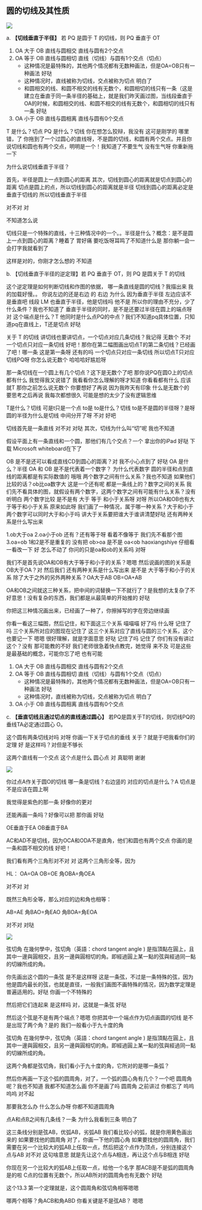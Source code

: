 
## 圆的切线及其性质
![](./13-1.jpg)

a. **【切线垂直于半径】** 若 PQ 是圆于 T 的切线，则 PQ 垂直于 OT


1. OA 大于 OB  直线与圆相交  直线与圆有2个交点
2. OA 等于 OB  直线与圆相切  直线（切线）与圆有1个交点（切点）
    - 这种情况是最特殊的，其他两个情况都有无数种画法，但是OA=OB只有一种画法 好哒
    - 这种情况时，直线被称为切线，交点被称为切点 明白了
    - 和圆相交的线、和圆不相交的线有无数个，和圆相切的线只有一条（这是建立在垂直于同一条半径的基础上，就是我们昨天画过图，当线段垂直于OA的时候，和圆相交的线、和圆不相交的线有无数个，和圆相切的线只有一条 好哒
3. OA 小于 OB  直线与圆相离  直线与圆有0个交点

T 是什么？切点
PQ 是什么？切线
你在想怎么狡辩，我没有 这可是刚学的 哪里错，了 你拖到了一个过圆心的直线呀，不是圆的切线，和圆有两个交点。并且你说切线和圆也有两个交点，明明是一个！我知道了不要生气 没有生气呀 你重新拖一下

为什么说切线垂直于半径？

首先，半径是圆上一点到圆心的距离
其次，切线到圆心的距离就是切点到圆心的距离
切点是圆上的点，所以切线到圆心的距离就是半径
切线到圆心的距离必定是垂直于切线的
所以切线垂直于半径

对不对 对


不知道怎么说

切线只是一个特殊的直线，十三种情况中的一个。。半径是什么？概念：是不是圆上一点到圆心的距离？睡着了 胃好痛 要吃饭呀耳鸣了不知道什么是 那你躺一会一会打字我就看到了

这样是对的，你刚才怎么想的 不知道

b. 【切线垂直于半径的逆定理】若 PQ 垂直于 OT，则 PQ 是圆关于 T 的切线

这个逆定理是如何判断切线和作图的依据，
哪一条直线是圆的切线？我描出来 我的加载好慢。。 你说左边的还是右边 的 右边 为什么 因为垂直于半径 左边应该不是垂直吧 线段 LM 也垂直于半径，他是切线吗 他不是 所以你的理由不充分，少了什么条件？我也不知道了 垂直于半径的同时，是不是还要过半径在圆上的端点呀 对 这个端点是什么？T 他同时是什么点PQ的中点？我们不知道pq具体位置，只知道pq在直线上，T还是切点 好哒

关于 T 的切线 讲切线也要讲切点，一个切点对应几条切线？我记得 无数个 不对 一个切点只对应一条切线 好吧！那你在第二幅图画出切点T的第二条切线？已经画了吧！哪一条 这是第一条呀 还有的吗  一个切点只对应一条切线 所以切点T只对应切线PQ呀 你怎么说无数个 哈哈哈好尴尬呀

那一条切线在一个圆上有几个切点？这下是无数个了吧 那你说PQ在圆O上的切点都有什么 我觉得我又说错了 我看看你怎么理解的呀才知道 你看看都有什么 应该就T 那你之前怎么说无数个 你要想好了再说 因为我昨天有印象 什么是无数个的  要思考之后再说 我每次都想很久 可能是想的太少了没有逻辑思维

T是什么？切线 可是t只是一个点 to是 to是什么？切线 to是不是圆的半径呀？是呀圆的半径为什么是切线 中间分开了呀 不对 好吧

切线首先是一条直线 对不对 对哒 其次，切线为什么叫“切”呢 我也不知道

假设平面上有一条直线和一个圆，那他们有几个交点？一个 拿出你的iPad 好哒 下载 Microsoft whiteboard在下了

OB 是不是还可以看成直线CD到圆心的距离？对
 我不小心点到了 好哒 
OA 是什么？半径
OA 和 OB 是不是代表着一个数字？ 为什么代表数字 圆的半径和点到直线的距离都是有实际数值的 哦哦
两个数字之间有什么关系？我也不知道 如果他们比较的话？ob比oa数字大 这是一个还有呢 都是一条线上的？数字之间的关系 我们先不看具体的图，就假设有两个数字，这两个数字之间有可能有什么关系？没有听明白 两个数字比较 是不是有 大于 等于 和小于关系呀 对呀
所以OA和OB也有大于等于和小于关系 原来如此呀 我们画了一种情况，属于哪一种关系？大于和小于 两个数字可以同时大于和小于吗 讲大于关系要把谁大于谁讲清楚好哒 还有两种关系是什么写出来

1.ob大于oa 
2.oa小于ob
还有？还有等于呀 看着不像等于 我们先不看那个图
3.oa=ob
1和2是不是重复的 没有把 ob>oa 是不是 oa<ob haoxiangshiye 仔细看一看改一下 好 怎么不动了 你问的只是oa和ob的关系吗 对呀

我们不是首先说OA和OB有大于等于和小于的关系？嗯嗯
然后说画的图的关系是OB大于OA？对
然后我们 还有两种关系是什么写出来 是不是 大于等于和小于的关系 除了大于之外的另外两种关系？OA大于AB OB=OA+AB

OA和OB之间就这三种关系，把中间的词替换一下不就行了？是我想的太复杂了不好意思！没有复杂的东西，我们都是从最简单的开始推的 好哒

你把这三种情况画出来，已经画了一种了，你擦掉写的字在旁边继续画

你看一看这三幅图，然后记住，和下面这三个关系 喵喵喵 好了吗 什么呀 记住了吗 三个关系所对应的图现在记住了
这三个关系对应了直线与圆的三个关系，这个也要记一下 嗯嗯 很好理解，就是字面意思 好哒 记住了吗 记住了 你们有没有讲过这个？没有 那可能教的不好 我们老师很急着快点教完，她觉得 来不及 可是这些是最基础的概念，可能你忘了吧 也有可能

1. OA 大于 OB  直线与圆相交  直线与圆有2个交点
2. OA 等于 OB  直线与圆相切  直线（切线）与圆有1个交点（切点）
    - 这种情况是最特殊的，其他两个情况都有无数种画法，但是OA=OB只有一种画法 好哒
    - 这种情况时，直线被称为切线，交点被称为切点 明白了
3. OA 小于 OB  直线与圆相离  直线与圆有0个交点



c. **【垂直切线且通过切点的直线通过圆心】** 若PQ是圆关于T的切线，则切线PQ的垂线TA必定通过圆心 O。

这个圆有两条切线对吗 对呀 你画一下关于切点的垂线 关于？就是于吧我看你们的定理 好 是这样吗？对但是不够长

这两个直线有一个交点 这个点是什么 圆心点 对 真聪明 谢谢



![](./13-2.jpg)

你过点A作关于圆O的切线 哪一条是切线？右边竖的 对应的切点是什么？A 切点是不是应该在圆上啊

我觉得是紫色的那一条 好像你的更对

还能再画一条吗？好像可以把 那你画 好哒

OE垂直于EA
OB垂直于BA

AC和AD不是切线，因为OCA和ODA不是直角，他们和圆也有两个交点
你画的是一条和圆不相交的线 好吧！

我们看有两个三角形对不对 对 这两个三角形全等，因为

HL：
OA=OA
OB=OE
角OBA=角OEA

对不对 对

既然三角形全等，那么对应的边和角也相等：

AB=AE
角BAO=角EAO
角BOA=角EOA

对不对 对哒

![](./13-3.jpg)

弦切角 在幾何學中，弦切角（英語：chord tangent angle ) 是指頂點在圓上，且其中一邊與圓相交，且另一邊與圓相切的角。即經過圓上某一點的弦與經過同一點的切線所成的角。

你先画出这个圆的一条弦 是不是这样呀 这是一条弦，不过是一条特殊的弦，因为他是圆内最长的弦，也就是直径，一般我们画图不画特殊的情况，因为数学定理是普遍适用的。好哒 你画一个不特殊的 

 然后把它们连起来 是这样吗 对，这就是一条弦 好哒

 然后这个弦是不是有两个端点？嗯嗯 你把其中一个端点作为切点画圆的切线 是不是出现了两个角？是的 我们一般看小于九十度的角

 弦切角 在幾何學中，弦切角（英語：chord tangent angle ) 是指頂點在圓上，且其中一邊與圓相交，且另一邊與圓相切的角。即經過圓上某一點的弦與經過同一點的切線所成的角。

 这两个角都是弦切角，我们看小于九十度的角，它所对的是哪一条弧？

 然后你再画一下这个弧的圆周角，对了，一个弧的圆心角有几个？一个吧 圆周角呢？我也不知道 我都不知道怎么画 你不是画了吗 圆周角 之前讲过 你都忘了 呜呜呜呜 对不起

那要我怎么办 什么怎么办呀 你都不知道圆周角

点A和点B之间有几条线？一条 为什么我看到三条 明白了

这三条线分别是弦AB，优弧AB，劣弧AB
我们看比较小的弧，就是你用黄色画出来的
如果要找他的圆周角
对了，你画一下他的圆心角 
如果要找他的圆周角，我们需要在另一个比较大的弧AB上任取一点，然后把这个点作为顶点，分别连接这个点与AB 对不对 这句啥意思 就是先让这个点与A相连，再让这个点与B相连 好哒

你现在另一个比较大的弧AB上任取一点，给他一个名字
那ACB是不是弧的圆周角 是的啦
C点的位置有无数个，所以AB所对的圆周角也有无数个 好哒

这个13.3 第一个定理就是，这个圆周角和弦切角相等嗯嗯

哪两个相等？角ACB和角ABD
你看关键是不是弦AB？ 嗯嗯